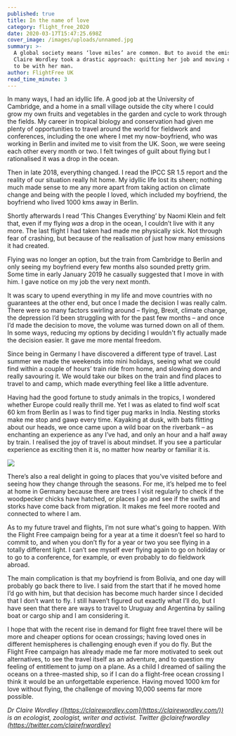 ```yaml
---
published: true
title: In the name of love
category: flight_free_2020
date: 2020-03-17T15:47:25.698Z
cover_image: /images/uploads/unnamed.jpg
summary: >-
  A global society means ‘love miles’ are common. But to avoid the emissions,
  Claire Wordley took a drastic approach: quitting her job and moving countries
  to be with her man.
author: FlightFree UK
read_time_minute: 3
---
```

In many ways, I had an idyllic life. A good job at the University of Cambridge, and a home in a small village outside the city where I could grow my own fruits and vegetables in the garden and cycle to work through the fields. My career in tropical biology and conservation had given me plenty of opportunities to travel around the world for fieldwork and conferences, including the one where I met my now-boyfriend, who was working in Berlin and invited me to visit from the UK. Soon, we were seeing each other every month or two. I felt twinges of guilt about flying but I rationalised it was a drop in the ocean.

Then in late 2018, everything changed. I read the IPCC SR 1.5 report and the reality of our situation really hit home. My idyllic life lost its sheen; nothing much made sense to me any more apart from taking action on climate change and being with the people I loved, which included my boyfriend, the boyfriend who lived 1000 kms away in Berlin.

Shortly afterwards I read ‘This Changes Everything’ by Naomi Klein and felt that, even if my flying *was* a drop in the ocean, I couldn’t live with it any more. The last flight I had taken had made me physically sick. Not through fear of crashing, but because of the realisation of just how many emissions it had created.

Flying was no longer an option, but the train from Cambridge to Berlin and only seeing my boyfriend every few months also sounded pretty grim. Some time in early January 2019 he casually suggested that I move in with him. I gave notice on my job the very next month.

It was scary to upend everything in my life and move countries with no guarantees at the other end, but once I made the decision I was really calm. There were so many factors swirling around – flying, Brexit, climate change, the depression I’d been struggling with for the past few months – and once I’d made the decision to move, the volume was turned down on all of them. In some ways, reducing my options by deciding I wouldn't fly actually made the decision easier. It gave me more mental freedom.

Since being in Germany I have discovered a different type of travel. Last summer we made the weekends into mini holidays, seeing what we could find within a couple of hours’ train ride from home, and slowing down and really savouring it. We would take our bikes on the train and find places to travel to and camp, which made everything feel like a little adventure.

Having had the good fortune to study animals in the tropics, I wondered whether Europe could really thrill me. Yet I was as elated to find wolf scat 60 km from Berlin as I was to find tiger pug marks in India. Nesting storks make me stop and gawp every time. Kayaking at dusk, with bats flitting about our heads, we once came upon a wild boar on the riverbank – as enchanting an experience as any I’ve had, and only an hour and a half away by train. I realised the joy of travel is about mindset. If you see a particular experience as exciting then it is, no matter how nearby or familiar it is.

![](/images/uploads/kayak_german_lake.jpg)

There’s also a real delight in going to places that you’ve visited before and seeing how they change through the seasons. For me, it’s helped me to feel at home in Germany because there are trees I visit regularly to check if the woodpecker chicks have hatched, or places I go and see if the swifts and storks have come back from migration. It makes me feel more rooted and connected to where I am.

As to my future travel and flights, I’m not sure what's going to happen. With the Flight Free campaign being for a year at a time it doesn’t feel so hard to commit to, and when you don’t fly for a year or two you see flying in a totally different light. I can’t see myself ever flying again to go on holiday or to go to a conference, for example, or even probably to do fieldwork abroad.

The main complication is that my boyfriend is from Bolivia, and one day will probably go back there to live. I said from the start that if he moved home I’d go with him, but that decision has become much harder since I decided that I don’t want to fly. I still haven’t figured out exactly what I’ll do, but I have seen that there are ways to travel to Uruguay and Argentina by sailing boat or cargo ship and I am considering it.

I hope that with the recent rise in demand for flight free travel there will be more and cheaper options for ocean crossings; having loved ones in different hemispheres is challenging enough even if you do fly. But the Flight Free campaign has already made me far more motivated to seek out alternatives, to see the travel itself as an adventure, and to question my feeling of entitlement to jump on a plane. As a child I dreamed of sailing the oceans on a three-masted ship, so if I can do a flight-free ocean crossing I think it would be an unforgettable experience. Having moved 1000 km for love without flying, the challenge of moving 10,000 seems far more possible.

*Dr Claire Wordley ([https://clairewordley.com](https://clairewordley.com/)) is an ecologist, zoologist, writer and activist. Twitter @clairefrwordley ([https://twitter.com/​clairefrwordley)](https://twitter.com/clairefrwordley)*